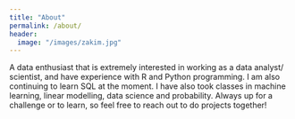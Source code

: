 ```yaml
---
title: "About"
permalink: /about/
header:
  image: "/images/zakim.jpg"
---
```


A data enthusiast that is extremely interested in working as a data analyst/ scientist, and have experience with R and Python programming. I am also continuing to learn SQL at the moment. I have also took classes in machine learning, linear modelling, data science and probability. Always up for a challenge or to learn, so feel free to reach out to do projects together!


